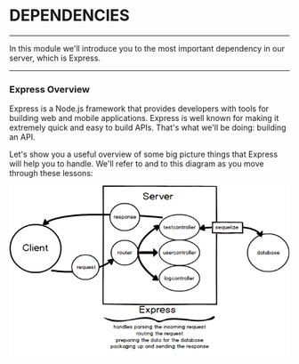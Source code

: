 # DEPENDENCIES
---

In this module we'll introduce you to the most important dependency in our server, which is Express.

<hr />

### Express Overview
Express is a Node.js framework that provides developers with tools for building web and mobile applications. Express is well known for making it extremely quick and easy to build APIs. That's what we'll be doing: building an API.  

Let's show you a useful overview of some big picture things that Express will help you to handle. We'll refer to and to this diagram as you move through these lessons:

![screenshot](assets/02-express-diagram.png)


